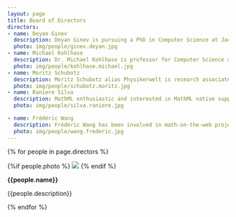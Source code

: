 ```yaml
---
layout: page
title: Board of Directors
directors:
- name: Deyan Ginev
  description: Deyan Ginev is pursuing a PhD in Computer Science at Jacobs University Bremen, with a focus on semantic enrichment of TeX formulas into Content MathML. He is also a core developer for LaTeXML, Authorea and PlanetMath.
  photo: img/people/ginev.deyan.jpg
- name: Michael Kohlhase
  description: Dr. Michael Kohlhase is professor for Computer Science at Jacobs University Bremen. His research interests range from automated reasoning to eLearning via natural language semantics and the Semantic Web.
  photo: img/people/kohlhase.michael.jpg
- name: Moritz Schubotz
  description: Moritz Schubotz alias Physikerwelt is research associate at Technische Universität Berlin. His research vision is to find instantiations of mathematical concepts independent of the concrete representation in huge corpora of human readable documents.
  photo: img/people/schubotz.moritz.jpg
- name: Raniere Silva
  description: MathML enthusiastic and interested in MathML native support in web browsers and EPUB reader.
  photo: img/people/silva.raniere.jpg

- name: Frédéric Wang
  description: Frédéric Wang has been involved in math-on-the-web projects for several years, including MathML implementations of web rendering engines. He holds a master degree in pure mathematics and an engineer's degree in computer science.
  photo: img/people/wang.frederic.jpg
---
```


{% for people in page.directors %}
<div class="people">
<div class="people-photo">
{%if people.photo %}
<img src="{{people.photo}}">
{% endif %}
</div>
<div class="people-info">
<p><strong>{{people.name}}</strong></p>
<p>{{people.description}}</p>
</div>
</div>
{% endfor %}
